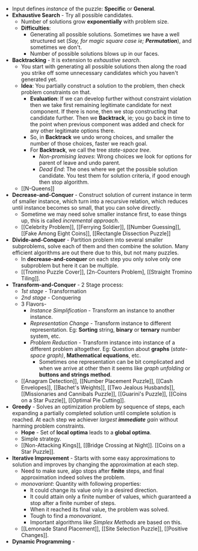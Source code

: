 - Input defines *instance* of the puzzle: **Specific** or **General**.
- **Exhaustive Search** - Try all possible candidates.
	- Number of solutions grow **exponentially** with problem size.
	- **Difficulties**:
		- Generating all possible solutions. Sometimes we have a well structured set (*Say, for magic square case ie; **Permutation***), and sometimes we don't.
		- Number of possible solutions blows up in our faces.
- **Backtracking** - It is extension to *exhaustive search*.
	- You start with generating all possible solutions then along the road you strike off some unnecessary candidates which you haven't generated yet.
	- **Idea**: You partially construct a solution to the problem, then check problem constraints on that.
		- **Evaluation**: If we can develop further without constraint violation then we take first remaining legitimate candidate for next component. If there is none, then we stop constructing that candidate further. Then we **Backtrack**, ie; you go back in time to the point when previous component was added and check for any other legitimate options there.
		- So, in **Backtrack** we undo wrong choices, and smaller the number of those choices, faster we reach goal.
		- For **Backtrack**, we call the tree *state-space tree*.
			- *Non-promising leaves*: Wrong choices we look for options for parent of leave and undo parent.
			- *Dead End*: The ones where we get the possible solution candidate. You test them for solution criteria, if good enough then stop algorithm.
	- [[N-Queens]]
- **Decrease-and-Conquer** - Construct solution of current instance in term of smaller instance, which turn into a recursive relation, which reduces until instance becomes so small, that you can solve directly.
	- Sometime we may need solve smaller instance first, to ease things up, this is called *incremental approach*.
	- [[Celebrity Problem]], [[Ferrying Soldier]], [[Number Guessing]], [[Fake Among Eight Coins]], [[Rectangle Dissection Puzzle]]
- **Divide-and-Conquer** - Partition problem into several smaller subproblems, solve each of them and then combine the solution. Many efficient algorithms are out there due to this, but not many puzzles.
	- In **decrease-and-conquer** on each step you only solve only one subproblem but here it can be multiple.
	- [[Tromino Puzzle Cover]], [2n-Counters Problem], [[Straight Tromino Tiling]].
- **Transform-and-Conquer** - 2 Stage process:
	- *1st stage* - Transformation
	- *2nd stage* - Conquering
	- 3 Flavors-
		- *Instance Simplification* - Transform an instance to another instance.
		- *Representation Change* - Transform instance to different representation. Eg: **Sorting** string, **binary** or **ternary** number system, etc.
		- *Problem Reduction* - Transform instance into instance of a different problem altogether. Eg: Question about **graphs** (*state-space graph)*, **Mathematical equations**, etc.
			- Sometimes one representation can be bit complicated and when we arrive at other then it seems like *graph unfolding* or **buttons and strings method**.
	- [[Anagram Detection]], [[Number Placement Puzzle]], [[Cash Envelopes]], [[Bachet's Weights]], [[Two Jealous Husbands]], [[Missionaries and Cannibals Puzzle]], [[Guarini's Puzzle]], [[Coins on a Star Puzzle]], [[Optimal Pie Cutting]].
- **Greedy** - Solves an optimization problem by sequence of steps, each expanding a partially completed solution until complete solution is reached. At each step we achiever *largest **immediate** gain* without harming problem constraints.
	- **Hope** - Set of **local optima** leads to a **global optima**.
	- Simple strategy.
	- [[Non-Attacking Kings]], [[Bridge Crossing at Night]]. [[Coins on a Star Puzzle]].
- **Iterative Improvement** - Starts with some easy approximations to solution and improves by changing the approximation at each step.
	- Need to make sure, algo stops after **finite** steps, and final approximation indeed solves the problem.
	- *monovariant*: Quantity with following properties:
		- It could change its value only in a desired direction.
		- It could attain only a finite number of values, which guaranteed a stop after a finite number of steps.
		- When it reached its final value, the problem was solved.
		- Tough to find a *monovariant*.
		- Important algorithms like *Simplex Methods* are based on this.
	- [[Lemonade Stand Placement]], [[Site Selection Puzzle]], [[Positive Changes]].
- **Dynamic Programming** - 